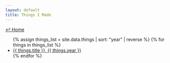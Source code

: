 ```yaml
---
layout: default
title: Things I Made 
---
```

<a href="../">↩ Home</a> 
<ul>
{% assign things_list = site.data.things | sort: "year" | reverse %}
{% for things in things_list %}
  <li>
      <a href="{{ things.url }}">
      {{ things.title }}, {{ things.year }}
      </a>
  </li>
{% endfor %}
</ul>